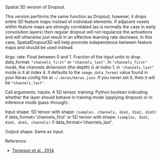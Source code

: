 Spatial 3D version of Dropout.

This version performs the same function as Dropout, however, it drops
entire 3D feature maps instead of individual elements. If adjacent voxels
within feature maps are strongly correlated (as is normally the case in
early convolution layers) then regular dropout will not regularize the
activations and will otherwise just result in an effective learning rate
decrease. In this case, SpatialDropout3D will help promote independence
between feature maps and should be used instead.

Args:
    rate: Float between 0 and 1. Fraction of the input units to drop.
    data_format: `"channels_first"` or `"channels_last"`.
        In `"channels_first"` mode, the channels dimension (the depth)
        is at index 1, in `"channels_last"` mode is it at index 4.
        It defaults to the `image_data_format` value found in your
        Keras config file at `~/.keras/keras.json`.
        If you never set it, then it will be `"channels_last"`.

Call arguments:
    inputs: A 5D tensor.
    training: Python boolean indicating whether the layer
            should behave in training mode (applying dropout)
            or in inference mode (pass-through).

Input shape:
    5D tensor with shape: `(samples, channels, dim1, dim2, dim3)` if
        data_format='channels_first'
    or 5D tensor with shape: `(samples, dim1, dim2, dim3, channels)` if
        data_format='channels_last'.

Output shape: Same as input.

Reference:

- [Tompson et al., 2014](https://arxiv.org/abs/1411.4280)
